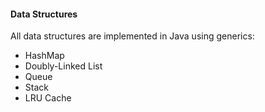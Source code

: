 #### Data Structures

All data structures are implemented in Java using generics:

 * HashMap
 * Doubly-Linked List
 * Queue
 * Stack
 * LRU Cache